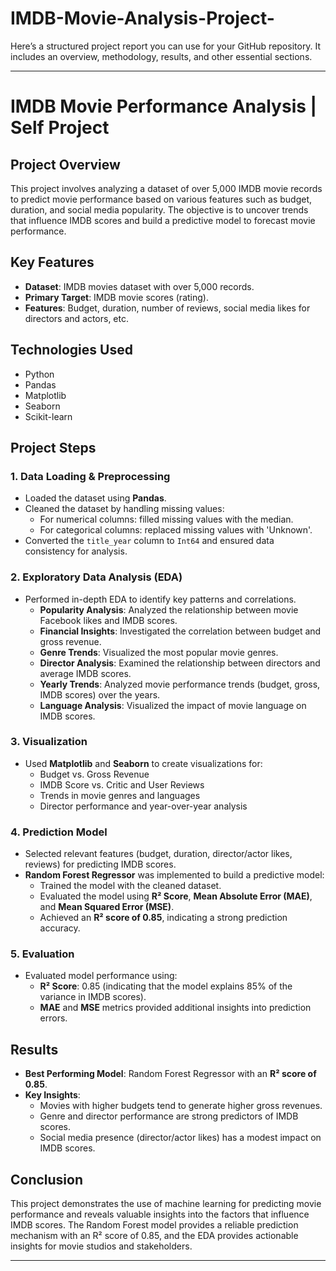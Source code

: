 # IMDB-Movie-Analysis-Project-

Here’s a structured project report you can use for your GitHub repository. It includes an overview, methodology, results, and other essential sections.

---

# IMDB Movie Performance Analysis | Self Project

## **Project Overview**

This project involves analyzing a dataset of over 5,000 IMDB movie records to predict movie performance based on various features such as budget, duration, and social media popularity. The objective is to uncover trends that influence IMDB scores and build a predictive model to forecast movie performance.

## **Key Features**
- **Dataset**: IMDB movies dataset with over 5,000 records.
- **Primary Target**: IMDB movie scores (rating).
- **Features**: Budget, duration, number of reviews, social media likes for directors and actors, etc.
  
## **Technologies Used**
- Python
- Pandas
- Matplotlib
- Seaborn
- Scikit-learn

## **Project Steps**

### 1. **Data Loading & Preprocessing**
- Loaded the dataset using **Pandas**.
- Cleaned the dataset by handling missing values:
  - For numerical columns: filled missing values with the median.
  - For categorical columns: replaced missing values with 'Unknown'.
- Converted the `title_year` column to `Int64` and ensured data consistency for analysis.

### 2. **Exploratory Data Analysis (EDA)**
- Performed in-depth EDA to identify key patterns and correlations.
  - **Popularity Analysis**: Analyzed the relationship between movie Facebook likes and IMDB scores.
  - **Financial Insights**: Investigated the correlation between budget and gross revenue.
  - **Genre Trends**: Visualized the most popular movie genres.
  - **Director Analysis**: Examined the relationship between directors and average IMDB scores.
  - **Yearly Trends**: Analyzed movie performance trends (budget, gross, IMDB scores) over the years.
  - **Language Analysis**: Visualized the impact of movie language on IMDB scores.

### 3. **Visualization**
- Used **Matplotlib** and **Seaborn** to create visualizations for:
  - Budget vs. Gross Revenue
  - IMDB Score vs. Critic and User Reviews
  - Trends in movie genres and languages
  - Director performance and year-over-year analysis

### 4. **Prediction Model**
- Selected relevant features (budget, duration, director/actor likes, reviews) for predicting IMDB scores.
- **Random Forest Regressor** was implemented to build a predictive model:
  - Trained the model with the cleaned dataset.
  - Evaluated the model using **R² Score**, **Mean Absolute Error (MAE)**, and **Mean Squared Error (MSE)**.
  - Achieved an **R² score of 0.85**, indicating a strong prediction accuracy.

### 5. **Evaluation**
- Evaluated model performance using:
  - **R² Score**: 0.85 (indicating that the model explains 85% of the variance in IMDB scores).
  - **MAE** and **MSE** metrics provided additional insights into prediction errors.

## **Results**
- **Best Performing Model**: Random Forest Regressor with an **R² score of 0.85**.
- **Key Insights**:
  - Movies with higher budgets tend to generate higher gross revenues.
  - Genre and director performance are strong predictors of IMDB scores.
  - Social media presence (director/actor likes) has a modest impact on IMDB scores.

## **Conclusion**
This project demonstrates the use of machine learning for predicting movie performance and reveals valuable insights into the factors that influence IMDB scores. The Random Forest model provides a reliable prediction mechanism with an R² score of 0.85, and the EDA provides actionable insights for movie studios and stakeholders.

---

